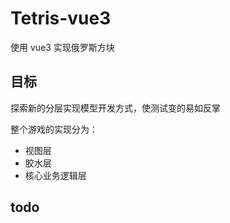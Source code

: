 # Tetris-vue3

使用 vue3 实现俄罗斯方块

## 目标

探索新的分层实现模型开发方式，使测试变的易如反掌

整个游戏的实现分为：

- 视图层
- 胶水层
- 核心业务逻辑层

## todo


